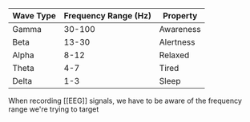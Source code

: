 | Wave Type | Frequency Range (Hz) | Property  |
| --------- | -------------------- | --------- |
| Gamma     | 30-100               | Awareness |
| Beta      | 13-30                | Alertness |
| Alpha     | 8-12                 | Relaxed   |
| Theta     | 4-7                  | Tired     |
| Delta     | 1-3                  | Sleep     | 

When recording [[EEG]] signals, we have to be aware of the frequency range we're trying to target